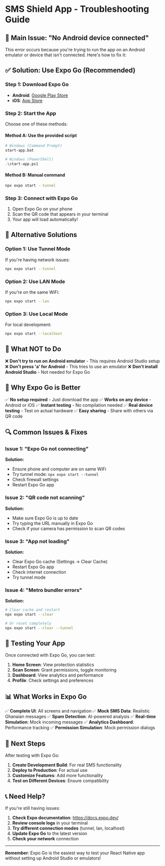 # SMS Shield App - Troubleshooting Guide

## 🚨 **Main Issue: "No Android device connected"**

This error occurs because you're trying to run the app on an Android emulator or device that isn't connected. Here's how to fix it:

## ✅ **Solution: Use Expo Go (Recommended)**

### **Step 1: Download Expo Go**
- **Android**: [Google Play Store](https://play.google.com/store/apps/details?id=host.exp.exponent)
- **iOS**: [App Store](https://apps.apple.com/app/expo-go/id982107779)

### **Step 2: Start the App**
Choose one of these methods:

#### **Method A: Use the provided script**
```bash
# Windows (Command Prompt)
start-app.bat

# Windows (PowerShell)
.\start-app.ps1
```

#### **Method B: Manual command**
```bash
npx expo start --tunnel
```

### **Step 3: Connect with Expo Go**
1. Open Expo Go on your phone
2. Scan the QR code that appears in your terminal
3. Your app will load automatically!

## 🔧 **Alternative Solutions**

### **Option 1: Use Tunnel Mode**
If you're having network issues:
```bash
npx expo start --tunnel
```

### **Option 2: Use LAN Mode**
If you're on the same WiFi:
```bash
npx expo start --lan
```

### **Option 3: Use Local Mode**
For local development:
```bash
npx expo start --localhost
```

## 🚫 **What NOT to Do**

❌ **Don't try to run on Android emulator** - This requires Android Studio setup
❌ **Don't press 'a' for Android** - This tries to use an emulator
❌ **Don't install Android Studio** - Not needed for Expo Go

## 📱 **Why Expo Go is Better**

✅ **No setup required** - Just download the app
✅ **Works on any device** - Android or iOS
✅ **Instant testing** - No compilation needed
✅ **Real device testing** - Test on actual hardware
✅ **Easy sharing** - Share with others via QR code

## 🔍 **Common Issues & Fixes**

### **Issue 1: "Expo Go not connecting"**
**Solution:**
- Ensure phone and computer are on same WiFi
- Try tunnel mode: `npx expo start --tunnel`
- Check firewall settings
- Restart Expo Go app

### **Issue 2: "QR code not scanning"**
**Solution:**
- Make sure Expo Go is up to date
- Try typing the URL manually in Expo Go
- Check if your camera has permission to scan QR codes

### **Issue 3: "App not loading"**
**Solution:**
- Clear Expo Go cache (Settings → Clear Cache)
- Restart Expo Go app
- Check internet connection
- Try tunnel mode

### **Issue 4: "Metro bundler errors"**
**Solution:**
```bash
# Clear cache and restart
npx expo start --clear

# Or reset completely
npx expo start --clear --tunnel
```

## 🎯 **Testing Your App**

Once connected with Expo Go, you can test:

1. **Home Screen**: View protection statistics
2. **Scan Screen**: Grant permissions, toggle monitoring
3. **Dashboard**: View analytics and performance
4. **Profile**: Check settings and preferences

## 📊 **What Works in Expo Go**

✅ **Complete UI**: All screens and navigation
✅ **Mock SMS Data**: Realistic Ghanaian messages
✅ **Spam Detection**: AI-powered analysis
✅ **Real-time Simulation**: Mock incoming messages
✅ **Analytics Dashboard**: Performance tracking
✅ **Permission Simulation**: Mock permission dialogs

## 🚀 **Next Steps**

After testing with Expo Go:

1. **Create Development Build**: For real SMS functionality
2. **Deploy to Production**: For actual use
3. **Customize Features**: Add more functionality
4. **Test on Different Devices**: Ensure compatibility

## 📞 **Need Help?**

If you're still having issues:

1. **Check Expo documentation**: https://docs.expo.dev/
2. **Review console logs** in your terminal
3. **Try different connection modes** (tunnel, lan, localhost)
4. **Update Expo Go** to the latest version
5. **Check your network** connection

---

**Remember**: Expo Go is the easiest way to test your React Native app without setting up Android Studio or emulators!
